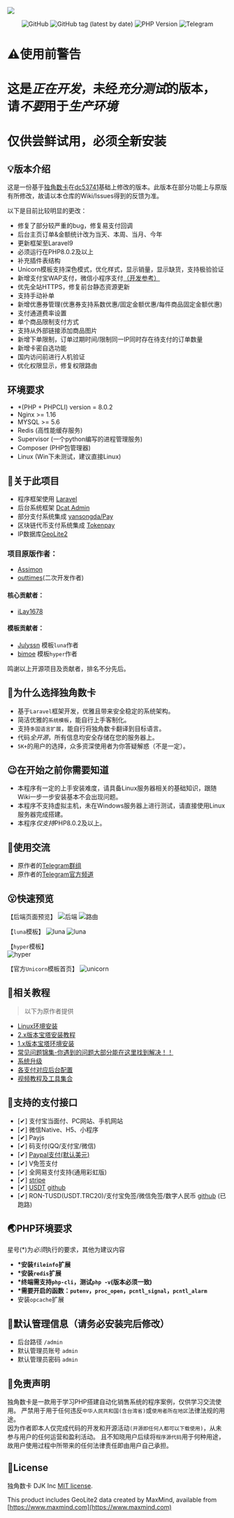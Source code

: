 ![](https://github.com/MuCqq/dujiaoka-mcq/blob/main/public/assets/common/images/chrome_screenshot_0.png)

<p align="center">
<img alt="GitHub" src="https://img.shields.io/github/license/outtimes/dujiaoka?style=for-the-badge">
<img alt="GitHub tag (latest by date)" src="https://img.shields.io/badge/version-v2.2.0-yellowgreen?style=for-the-badge&logo=appveyor">
<img alt="PHP Version" src="https://img.shields.io/static/v1?label=PHP&message=8.0.2&style=for-the-badge">
<img alt="Telegram" src="https://img.shields.io/static/v1?label=Telegram&logo=Telegram&message=@dujiaoka&style=for-the-badge&color=blue&&link=https://t.me/dujiaoka">
</p>

# :warning:使用前警告
# 这是*正在开发*，未经*充分测试*的版本，请*不要*用于*生产环境*
# 仅供尝鲜试用，必须全新安装

## :bulb:版本介绍
这是一份基于[独角数卡](https://github.com/assimon/dujiaoka)在[dc53741](https://github.com/assimon/dujiaoka/commit/dc53741e275007b8c81c43319ee657ef011bad93)基础上修改的版本。此版本在部分功能上与原版有所修改，故请以本仓库的Wiki/Issues得到的反馈为准。

以下是目前比较明显的更改：
- 修复了部分较严重的bug，修复易支付回调
- 后台主页订单&金额统计改为当天、本周、当月、今年
- 更新框架至Laravel9
- 必须运行在PHP8.0.2及以上
- 补充插件表结构
- Unicorn模板支持深色模式，优化样式，显示销量，显示缺货，支持极验验证
- 新增支付宝WAP支付，微信小程序支付[（开发参考）](https://github.com/outtimes/dujiaoka/wiki/微信小程序支付开发说明)
- 优先全站HTTPS，修复前台静态资源更新
- 支持手动补单
- 新增优惠券管理(优惠券支持系数优惠/固定金额优惠/每件商品固定金额优惠)
- 支付通道费率设置
- 单个商品限制支付方式
- 支持从外部链接添加商品图片
- 新增下单限制，订单过期时间/限制同一IP同时存在待支付的订单数量
- 新增卡密自选功能
- 国内访问前进行人机验证
- 优化权限显示，修复权限路由


## 环境要求

- *(PHP + PHPCLI) version = 8.0.2
- Nginx >= 1.16
- MYSQL >= 5.6
- Redis (高性能缓存服务)
- Supervisor (一个python编写的进程管理服务)
- Composer (PHP包管理器)
- Linux (Win下未测试，建议直接Linux)

## :open_book:关于此项目

- 程序框架使用 [Laravel](https://github.com/laravel/laravel)
- 后台系统框架 [Dcat Admin](http://www.dcatadmin.com)
- 部分支付系统集成 [yansongda/Pay](https://github.com/yansongda/pay)
- 区块链代币支付系统集成 [Tokenpay](https://github.com/LightCountry/TokenPay)
- IP数据库[GeoLite2](https://dev.maxmind.com/geoip/geolite2-free-geolocation-data)

### 项目原版作者：
- [Assimon](https://github.com/assimon)
- [outtimes](https://github.com/outtimes/dujiaoka)(二次开发作者)

#### 核心贡献者：
- [iLay1678](https://github.com/iLay1678)

#### 模板贡献者：
- [Julyssn](https://github.com/Julyssn) 模板`luna`作者
- [bimoe](https://github.com/bimoe) 模板`hyper`作者

鸣谢以上开源项目及贡献者，排名不分先后。

## :thinking:为什么选择独角数卡

- 基于`Laravel`框架开发，优雅且带来安全稳定的系统架构。
- 简洁优雅的`系统模板`，能自行上手客制化。
- 支持`多国语言扩展`，能自行将独角数卡翻译到目标语言。
- 代码*全开源*，所有信息均安全存储在您的服务器上。
- `5K+`的用户的选择，众多资深使用者为你答疑解惑（不是一定）。

## :wink:在开始之前你需要知道

- 本程序有一定的上手安装难度，请具备Linux服务器相关的基础知识，跟随Wiki一步一步安装基本不会出现问题。
- 本程序不支持虚拟主机，未在Windows服务器上进行测试，请直接使用Linux服务器完成搭建。
- 本程序*仅支持*PHP8.0.2及以上。

## :speech_balloon:使用交流
- 原作者的[Telegram群组](https://t.me/dujiaoka)
- 原作者的[Telegram官方频道](https://t.me/dujiaoshuka)

## :open_mouth:快速预览
【后端页面预览】
![后端](https://github.com/MuCqq/dujiaoka-mcq/blob/main/public/assets/common/images/chrome_screenshot_1.png)
![路由](https://github.com/MuCqq/dujiaoka-mcq/blob/main/public/assets/common/images/chrome_screenshot_2.png)

【`luna`模板】 
![luna](https://github.com/MuCqq/dujiaoka-mcq/blob/main/public/assets/common/images/chrome_screenshot_3.png)
![luna](https://github.com/MuCqq/dujiaoka-mcq/blob/main/public/assets/common/images/chrome_screenshot_4.png)

【`hyper`模板】  
![hyper](https://github.com/MuCqq/dujiaoka-mcq/blob/main/public/assets/common/images/chrome_screenshot-hyper.png)

【官方`Unicorn`模板首页】
![unicorn](https://github.com/MuCqq/dujiaoka-mcq/blob/main/public/assets/common/images/chrome_screenshot_5.png)


## :compass:相关教程
> 以下为原作者提供
- [Linux环境安装](https://github.com/assimon/dujiaoka/wiki/linux_install)
- [2.x版本宝塔安装教程](https://github.com/assimon/dujiaoka/wiki/2.x_bt_install)
- [1.x版本宝塔环境安装](https://github.com/assimon/dujiaoka/wiki/1.x_bt_install)
- [常见问题锦集-你遇到的问题大部分能在这里找到解决！！](https://github.com/assimon/dujiaoka/wiki/problems)
- [系统升级](https://github.com/assimon/dujiaoka/wiki/update)
- [各支付对应后台配置](https://github.com/assimon/dujiaoka/wiki/problems#各支付对应配置)
- [视频教程及工具集合](https://pan.dujiaoka.com)

## :bank:支持的支付接口
- [✔] 支付宝当面付、PC网站、手机网站
- [✔] 微信Native、H5、小程序
- [✔] Payjs
- [✔] 码支付(QQ/支付宝/微信)
- [✔] [Paypal支付(默认美元)](https://www.paypal.com)
- [✔] V免签支付
- [✔] 全网易支付支持(通用彩虹版)
- [✔] [stripe](https://stripe.com/)
- [✔] [USDT](https://www.token188.com/) [github](https://github.com/utgpay2/dujiaokausdtapi)
- [✔] RON-TUSD(USDT.TRC20)/支付宝免签/微信免签/数字人民币 [github](https://github.com/CoinPayVIP/dujiaoka_usdt_payment) (已跑路)

## :earth_asia:PHP环境要求

星号(\*)为*必须*执行的要求，其他为建议内容

- **\*安装`fileinfo`扩展**
- **\*安装`redis`扩展**
- **\*终端需支持`php-cli`，测试`php -v`(版本必须一致)**
- **\*需要开启的函数：`putenv`，`proc_open`，`pcntl_signal`，`pcntl_alarm`**
- 安装`opcache`扩展

## :cop:默认管理信息（请务必安装完后修改）

- 后台路径 `/admin`
- 默认管理员账号 `admin`
- 默认管理员密码 `admin`

## :eyes:免责声明

独角数卡是一款用于学习PHP搭建自动化销售系统的程序案例，仅供学习交流使用。
严禁用于用于任何违反`中华人民共和国(含台湾省)`或`使用者所在地区`法律法规的用途。      
因为作者即本人仅完成代码的开发和开源活动`(开源即任何人都可以下载使用)`，从未参与用户的任何运营和盈利活动。
且不知晓用户后续将`程序源代码`用于何种用途，故用户使用过程中所带来的任何法律责任即由用户自己承担。

## :raised_hands:License

独角数卡 DJK Inc [MIT license](https://opensource.org/licenses/MIT).

This product includes GeoLite2 data created by MaxMind, available from
[https://www.maxmind.com](https://www.maxmind.com)

